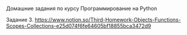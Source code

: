 Домашние задания по курсу Программирование на Python


Задание 3. https://www.notion.so/Third-Homework-Objects-Functions-Scopes-Collections-e25d074f6fe64605bf18855bca3472d9

